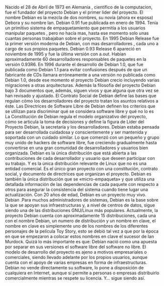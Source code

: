 Nacido el 28 de Abril de 1973 en Alemania , científico de la computacion, fue el fundador del proyecto Debian y el primer 
lider del proyecto. El nombre Debian es la mezcla de dos nombres, su novia (ahora ex esposa) Debora y su nombre Ian.
Debian 0.91 fue publicada en enero de 1994. Tenía un primitivo sistema de empaquetamiento que permitía a los usuarios 
manipular paquetes , pero no hacía mas, hasta ese momento solo unas cuantas personas trabajaban sobre el proyecto.
En 1995 Debian Release fue la primer versión moderna de Debian, con mas desarrolladores , cada uno a cargo de sus propios
paquetes.
Debian 0.93 Release 6 apareció en noviembre de 1995 y fue la última versión con a.out. Habían aproximadamente 60 desarrolladores responsables de paquetes en la versión 0.93R6. En 1996 durante el desarrollo de Debian 1.0, que fue publicada como Debian 1.1 para evitar confusiones después de que un fabricante de CDs llamara erróneamente a una versión no publicada como Debian 1.0, desde ese momento el proyecto Debian crecio incluyendo varias migraciones a otras arquitecturas.
Además la filosofía del proyecto Debian bajo 3 documentos que, además, siguen vivos y que alguna que otra vez se han revisado y ajustado.
El Contrato Social de Debian define las bases que regulan cómo los desarrolladores del proyecto tratan los asuntos relativos a éste.
Las Directrices de Software Libre de Debian definen los criterios que se utilizan para discriminar qué se considera software libre y qué no lo es
La Constitución de Debian regula el modelo organizativo del proyecto, cómo se articula la toma de decisiones y define la figura de Líder del Proyecto Debian, la secretaría y los desarrolladores.
Debian estaba pensada para ser desarrollada cuidadosa y conscientemente y ser mantenida y soportada con un cuidado similar. Lo que comenzó con un pequeño y grupo muy unido de hackers de software libre, fue creciendo gradualmente hasta convertirse en una gran comunidad de desarrolladores y usuarios bien organizada.
Debian es la única distribución que está abierta a las contribuciones de cada desarrollador y usuario que deseen participar con su trabajo. Y es la única distribución relevante de Linux que no es una entidad comercial. Es el único gran proyecto con una constitución, contrato social, y documento de directrices que organizan el proyecto. Debian es también la única distribución que se «micro-empaqueta» y que utiliza una detallada información de las dependencias de cada paquete con respecto a otros para asegurar la consistencia del sistema cuando tiene lugar una actualización.
Con 20 años de edad, Debian es un proyecto muy vivo. Debian .Para muchos administradores de sistemas, Debian es la base sobre la que se apoyan sus infraestructuras y, a nivel de centros de datos, sigue siendo una de las distribuciones GNU/Linux más populares.
Actualmente, la proyecto Debian cuenta con aproximadamente 15 distribuciones, cada una con el nombre Debian, un numero de distribución y un nombre en clave, el nombre en clave es simplemente uno de los nombres de los diferentes personajes de la película Toy Story, esto se debió tal vez a que por la época en que se empezaron a colocar estos nombres en clave el sucesor de Ian Murdock.
Quizá lo más importante es que: Debian nació como una apuesta por separar en sus versiones el software libre del software no libre. El modelo de desarrollo del proyecto es ajeno a motivos empresariales o comerciales, siendo llevado adelante por los propios usuarios, aunque cuenta con el apoyo de varias empresas en forma de infraestructuras. Debian no vende directamente su software, lo pone a disposición de cualquiera en Internet, aunque sí permite a personas o empresas distribuirlo comercialmente mientras se respete su licencia. Y… sigue siendo así.


